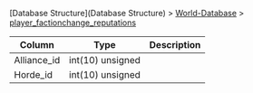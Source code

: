 [Database Structure](Database Structure) > [World-Database](World-Database) > [player_factionchange_reputations](player_factionchange_reputations)

Column | Type | Description
--- | --- | ---
Alliance_id | int(10) unsigned | 
Horde_id | int(10) unsigned | 
